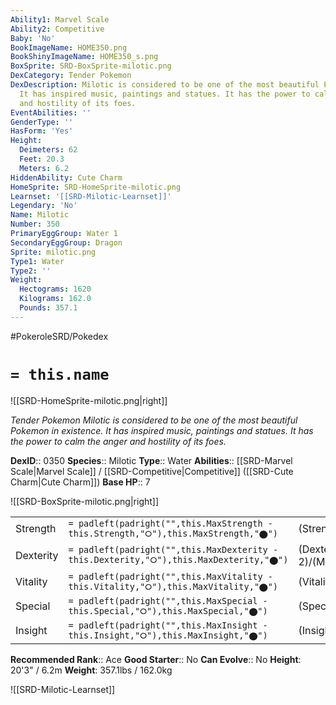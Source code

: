 ```yaml
---
Ability1: Marvel Scale
Ability2: Competitive
Baby: 'No'
BookImageName: HOME350.png
BookShinyImageName: HOME350_s.png
BoxSprite: SRD-BoxSprite-milotic.png
DexCategory: Tender Pokemon
DexDescription: Milotic is considered to be one of the most beautiful Pokemon in existence.
  It has inspired music, paintings and statues. It has the power to calm the anger
  and hostility of its foes.
EventAbilities: ''
GenderType: ''
HasForm: 'Yes'
Height:
  Deimeters: 62
  Feet: 20.3
  Meters: 6.2
HiddenAbility: Cute Charm
HomeSprite: SRD-HomeSprite-milotic.png
Learnset: '[[SRD-Milotic-Learnset]]'
Legendary: 'No'
Name: Milotic
Number: 350
PrimaryEggGroup: Water 1
SecondaryEggGroup: Dragon
Sprite: milotic.png
Type1: Water
Type2: ''
Weight:
  Hectograms: 1620
  Kilograms: 162.0
  Pounds: 357.1
---
```


#PokeroleSRD/Pokedex

# `= this.name`

![[SRD-HomeSprite-milotic.png|right]]

*Tender Pokemon*
*Milotic is considered to be one of the most beautiful Pokemon in existence. It has inspired music, paintings and statues. It has the power to calm the anger and hostility of its foes.*

**DexID**:: 0350
**Species**:: Milotic
**Type**:: Water
**Abilities**:: [[SRD-Marvel Scale|Marvel Scale]] / [[SRD-Competitive|Competitive]] ([[SRD-Cute Charm|Cute Charm]])
**Base HP**:: 7

![[SRD-BoxSprite-milotic.png|right]]

|           |                                                                                        |                                          |
| --------- | -------------------------------------------------------------------------------------- | ---------------------------------------- |
| Strength  | `= padleft(padright("",this.MaxStrength - this.Strength,"⭘"),this.MaxStrength,"⬤")`    | (Strength::2)/(MaxStrength::4)   |
| Dexterity | `= padleft(padright("",this.MaxDexterity - this.Dexterity,"⭘"),this.MaxDexterity,"⬤")` | (Dexterity:: 2)/(MaxDexterity::5) |
| Vitality  | `= padleft(padright("",this.MaxVitality - this.Vitality,"⭘"),this.MaxVitality,"⬤")`    | (Vitality::2)/(MaxVitality::5)   |
| Special   | `= padleft(padright("",this.MaxSpecial - this.Special,"⭘"),this.MaxSpecial,"⬤")`       | (Special::3)/(MaxSpecial::6)     |
| Insight   | `= padleft(padright("",this.MaxInsight - this.Insight,"⭘"),this.MaxInsight,"⬤")`       | (Insight::3)/(MaxInsight::6)     |

**Recommended Rank**:: Ace
**Good Starter**:: No
**Can Evolve**:: No
**Height**: 20'3" / 6.2m
**Weight**: 357.1lbs / 162.0kg

![[SRD-Milotic-Learnset]]